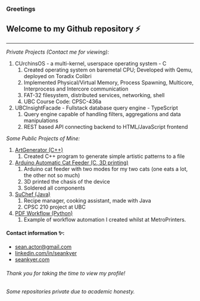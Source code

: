 ### Greetings

## Welcome to my Github repository ⚡
-------------------------------------
*Private Projects (Contact me for viewing):*
1. CUrchinsOS - a multi-kernel, userspace operating system - C
   1. Created operating system on baremetal CPU; Developed with Qemu, deployed on Toradix Colibri
   2. Implemented Physical/Virtual Memory, Process Spawning, Multicore, Interprocess and Intercore communication
   3. FAT-32 filesystem, distributed services, networking, shell
   4. UBC Course Code: CPSC-436a
2. UBCInsightFacade - Fullstack database query engine - TypeScript
   1. Query engine capable of handling filters, aggregations and data manipulations
   2. REST based API connecting backend to HTML/JavaScript frontend

*Some Public Projects of Mine:*
1. [ArtGenerator (C++)](https://github.com/seankyer/ArtGenerator)
   1. Created C++ program to generate simple artistic patterns to a file
2. [Arduino Automatic Cat Feeder (C, 3D printing)](https://github.com/seankyer/AutoCatFeeder)
   1. Arduino cat feeder with two modes for my two cats (one eats a lot, the other not so much)
   2. 3D printed the chasis of the device
   3. Soldered all components
3. [SuChef (Java)](https://github.com/seankyer/SuChef)
   1. Recipe manager, cooking assistant, made with Java
   2. CPSC 210 project at UBC
4. [PDF Workflow (Python)](https://github.com/seankyer/csv_pdf_workflow)
   1. Example of workflow automation I created whilst at MetroPrinters.

#### Contact information ✨:
* sean.actor@gmail.com
* [linkedin.com/in/seankyer](linkedin.com/in/seankyer)
* [seankyer.com](seankyer.com)

###### Thank you for taking the time to view my profile!
###### Some repositories private due to academic honesty.
